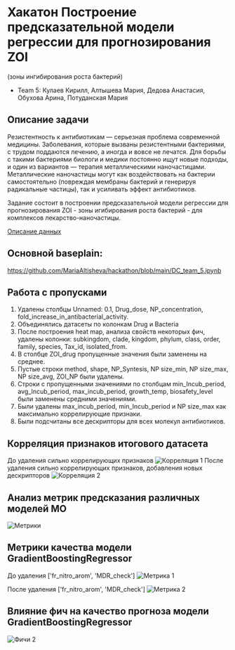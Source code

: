 # Хакатон Построение предсказательной модели регрессии для прогнозирования ZOI 
(зоны ингибирования роста бактерий)

- Team 5: Кулаев Кирилл, Алтышева Мария, Дедова Анастасия, Обухова Арина, Потуданская Мария 

## Описание задачи
Резистентность к антибиотикам — серьезная проблема современной медицины. Заболевания, которые вызваны резистентными бактериями, с трудом поддаются лечению, а иногда и вовсе не лечатся. Для борьбы с такими бактериями биологи и медики постоянно ищут новые подходы, и один из вариантов — терапия металлическими наночастицами. Металлические наночастицы могут как воздействовать на бактерии самостоятельно (повреждая мембраны бактерий и генерируя радикальные частицы), так и усиливать эффект антибиотиков.

Задание состоит в построении предсказательной модели регрессии для прогнозирования ZOI - зоны игибирования роста бактерий - для комплексов лекарство-наночастицы.

[Описание данных](data_description.md)

## Основной baseplain:
https://github.com/MariaAltisheva/hackathon/blob/main/DC_team_5.ipynb

## Работа с пропусками
1. Удалены столбцы Unnamed: 0.1, Drug_dose, NP_concentration, fold_increase_in_antibacterial_activity.
2. Объединялись датасеты по колонкам Drug и Bacteria
3. После построения heat map, анализа свойств некоторых фич, удалены колонки: subkingdom, clade, kingdom, phylum, class, order, family, species, Tax_id, isolated_from.
4. В столбце ZOI_drug пропущенные значения были заменены на среднее.
5. Пустые строки method, shape, NP_Syntesis, NP size_min, NP size_max, NP size_avg, ZOI_NP были удалены.
6. Строки с пропущенными значениями по столбцам min_Incub_period, avg_Incub_period, max_incub_period, growth_temp, biosafety_level были заменены средними значениями. 
7. Были удалены max_incub_period,  min_Incub_period и NP size_max как максимально коррелирующие признаки.
8. Были подсчитаны все дескрипторы для всех молекул антибиотиков.

## Корреляция признаков итогового датасета
До удаления сильно коррелирующих признаков
![Корреляция 1](kor_1.png)
После удаления сильно коррелирующих признаков, добавления новых дескрипторов
![Корреляция 2](kor_2.png)

## Анализ метрик предсказания различных моделей МО
![Метрики](metrics.png)

## Метрики качества модели GradientBoostingRegressor
До удаления ['fr_nitro_arom', 'MDR_check'] 
![Метрика 1](met1.png)

После удаления ['fr_nitro_arom', 'MDR_check']
![Метрика 2](met2.png)

## Влияние фич на качество прогноза модели GradientBoostingRegressor
![Фичи 2](fitches.png)

##